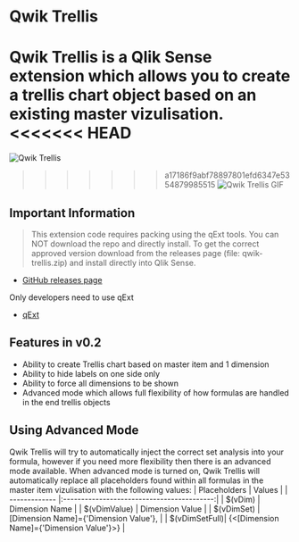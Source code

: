 # Qwik Trellis
Qwik Trellis is a Qlik Sense extension which allows you to create a trellis chart object based on an existing master vizulisation.
<<<<<<< HEAD
=======
![Qwik Trellis](https://raw.githubusercontent.com/rileymd88/data/master/qwik-trellis/qwiktrellis.PNG)
>>>>>>> a17186f9abf78897801efd6347e5354879985515
![Qwik Trellis GIF](https://raw.githubusercontent.com/rileymd88/data/master/qwik-trellis/qwiktrellis2.gif)

## Important Information
>This extension code requires packing using the qExt tools. You can NOT download the repo and directly install. To get the correct approved version download from the releases page (file: qwik-trellis.zip) and install directly into Qlik Sense.

* [GitHub releases page](https://github.com/rileymd88/qwik-trellis/releases)

Only developers need to use qExt
* [qExt](https://github.com/axisgroup/qExt)

## Features in v0.2
* Ability to create Trellis chart based on master item and 1 dimension
* Ability to hide labels on one side only
* Ability to force all dimensions to be shown
* Advanced mode which allows full flexibility of how formulas are handled in the end trellis objects

## Using Advanced Mode
Qwik Trellis will try to automatically inject the correct set analysis into your formula, however if you need more flexibility then there is an advanced mode available. When advanced mode is turned on, Qwik Trellis will automatically replace all placeholders found within all formulas in the master item vizulisation with the following values:
| Placeholders  | Values                                     |
| ------------- |:------------------------------------------:|
| $(vDim)       | Dimension Name                             |
| $(vDimValue)  | Dimension Value                            |
| $(vDimSet)    | [Dimension Name]={'Dimension Value'},      |
| $(vDimSetFull)| {<[Dimension Name]={'Dimension Value'}>}   |







